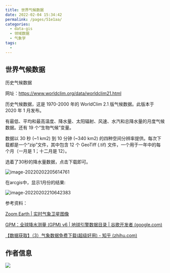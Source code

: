 ```yaml
---
title: 世界气候数据
date: 2022-02-04 15:34:42
permalink: /pages/51e1aa/
categories:
  - data-gis
  - 领域数据
  - 气象学
tags:
  - 
---
```

## 世界气候数据

历史气候数据

网址：https://www.worldclim.org/data/worldclim21.html

历史气候数据，这是 1970-2000 年的 WorldClim 2.1 版气候数据。此版本于 2020 年 1 月发布。

有最低、平均和最高温度、降水量、太阳辐射、风速、水汽和总降水量的月度气候数据。还有 19 个“生物气候”变量。

数据以 30 秒 (~1 km2) 到 10 分钟 (~340 km2) 的四种空间分辨率提供。每次下载都是一个“zip”文件，其中包含 12 个 GeoTiff (.tif) 文件，一个用于一年中的每个月（一月是 1；十二月是 12）。

选着了30秒的降水量数据，点击下载即可。

![image-20220202205614761](https://cdn.jsdelivr.net/gh/yunxingluoyun/blog-img/image-20220202205614761.png)

在arcgis中，显示1月份的结果:

![image-20220202210642383](https://cdn.jsdelivr.net/gh/yunxingluoyun/blog-img/image-20220202210642383.png)



参考资料：

[Zoom Earth | 实时气象卫星图像](https://zoom.earth/)

[GPM：全球降水测量 (GPM) v6 | 地球引擎数据目录 | 谷歌开发者 (google.com)](https://developers.google.com/earth-engine/datasets/catalog/NASA_GPM_L3_IMERG_V06#bands)

[【数据获取】（3）气象数据免费下载(超级好用) - 知乎 (zhihu.com)](https://zhuanlan.zhihu.com/p/378693127)

## 作者信息

![](https://cdn.jsdelivr.net/gh/yunxingluoyun/blog-img/QQ截图20211120002727.png)